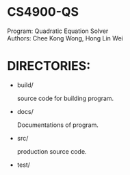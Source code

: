 # CS4900-QS
Program: Quadratic Equation Solver <br />
Authors: Chee Kong Wong, Hong Lin Wei <br />

# DIRECTORIES:
  * build/

     source code for building program.
     <br />  

  * docs/

     Documentations of program.
     <br />  

  * src/

     production source code.
     <br />  

  * test/

     <no clude what to put yet>
     <br />  
